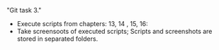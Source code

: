 "Git task 3."

 - Execute scripts from chapters: 13, 14 , 15, 16:
 - Take screensoots of executed scripts;
Scripts and screenshots are stored in separated folders.
